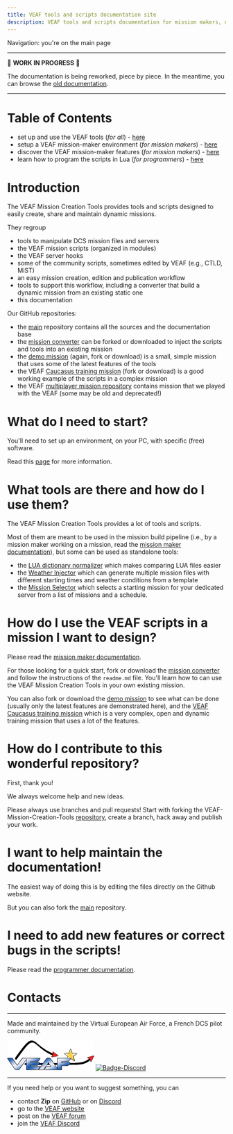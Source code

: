```yaml
---
title: VEAF tools and scripts documentation site
description: VEAF tools and scripts documentation for mission makers, users and programmers
---
```


Navigation: you're on the main page

-----------------------------

🚧 **WORK IN PROGRESS** 🚧

The documentation is being reworked, piece by piece. 
In the meantime, you can browse the [old documentation](https://github.com/VEAF/VEAF-Mission-Creation-Tools/blob/master/old_documentation/_index.md).

-----------------------------

# Table of Contents

- set up and use the VEAF tools (*for all*) - [here](./tools/index.md)
- setup a VEAF mission-maker environment (*for mission makers*) - [here](./environment/index.md)
- discover the VEAF mission-maker features (*for mission makers*) - [here](./mission-maker/index.md)
- learn how to program the scripts in Lua (*for programmers*) - [here](./programmer/index.md)

# Introduction

The VEAF Mission Creation Tools provides tools and scripts designed to easily create, share and maintain dynamic missions.

They regroup

* tools to manipulate DCS mission files and servers
* the VEAF mission scripts (organized in modules)
* the VEAF server hooks
* some of the community scripts, sometimes edited by VEAF (e.g., CTLD, MiST)
* an easy mission creation, edition and publication workflow
* tools to support this workflow, including a converter that build a dynamic mission from an existing static one
* this documentation

Our GitHub repositories:

* the [main][VEAF-Mission-Creation-Tools-repository] repository contains all the sources and the documentation base
* the [mission converter][VEAF-mission-converter-repository] can be forked or downloaded to inject the scripts and tools into an existing mission
* the [demo mission][VEAF-demo-mission-repository] (again, fork or download) is a small, simple mission that uses some of the latest features of the tools
* the VEAF [Caucasus training mission][VEAF-Open-Training-Mission-repository] (fork or download) is a good working example of the scripts in a complex mission
* the VEAF [multiplayer mission repository][VEAF-Multiplayer-Missions-repository] contains mission that we played with the VEAF (some may be old and deprecated!)

# What do I need to start?

You'll need to set up an environment, on your PC, with specific (free) software.

Read this [page](./environment/index.md) for more information.

# What tools are there and how do I use them?

The VEAF Mission Creation Tools provides a lot of tools and scripts.

Most of them are meant to be used in the mission build pipeline (i.e., by a mission maker working on a mission, read the [mission maker documentation](./mission-maker/index.md)), but some can be used as standalone tools:
- the [LUA dictionary normalizer](./tools/lua_dictionary_normalizer.md) which makes comparing LUA files easier
- the [Weather Injector](./tools/veaf-tools-weather-injector.md) which can generate multiple mission files with different starting times and weather conditions from a template
- the [Mission Selector](./tools/veaf-tools-mission-selector.md) which selects a starting mission for your dedicated server from a list of missions and a schedule.

# How do I use the VEAF scripts in a mission I want to design?

Please read the [mission maker documentation](./mission-maker/index.md).

For those looking for a quick start, fork or download the [mission converter](https://github.com/VEAF/VEAF-mission-converter) and follow the instructions of the `readme.md` file. You'll learn how to can use the VEAF Mission Creation Tools in your own existing mission.

You can also fork or download the [demo mission](https://github.com/VEAF/VEAF-Demo-Mission) to see what can be done (usually only the latest features are demonstrated here), and the [VEAF Caucasus training mission](https://github.com/VEAF/VEAF-Open-Training-Mission) which is a very complex, open and dynamic training mission that uses a lot of the features.

# How do I contribute to this wonderful repository?

First, thank you!

We always welcome help and new ideas.

Please always use branches and pull requests! Start with forking the VEAF-Mission-Creation-Tools [repository](https://github.com/VEAF/VEAF-Mission-Creation-Tools), create a branch, hack away and publish your work.

# I want to help maintain the documentation!

The easiest way of doing this is by editing the files directly on the Github website.

But you can also fork the [main][VEAF-Mission-Creation-Tools-repository] repository.

# I need to add new features or correct bugs in the scripts!

Please read the [programmer documentation](./programmer/index.md).

# Contacts

-----------------------------

Made and maintained by the Virtual European Air Force, a French DCS pilot community.

[![VEAF-logo]][VEAF website]
[![Badge-Discord]][VEAF Discord]

-----------------------------

If you need help or you want to suggest something, you can

* contact **Zip** on [GitHub][Zip on Github] or on [Discord][Zip on Discord]
* go to the [VEAF website]
* post on the [VEAF forum]
* join the [VEAF Discord]


[Badge-Discord]: https://img.shields.io/discord/471061487662792715?label=VEAF%20Discord&style=for-the-badge
[VEAF-logo]: ./images/logo.png


[VEAF Discord]: https://www.veaf.org/discord
[Zip on Github]: https://github.com/davidp57
[Zip on Discord]: https://discordapp.com/users/421317390807203850
[VEAF website]: https://www.veaf.org
[VEAF forum]: https://www.veaf.org/forum

[VEAF-Mission-Creation-Tools-repository]: https://github.com/VEAF/VEAF-Mission-Creation-Tools
[VEAF-mission-converter-repository]:https://github.com/VEAF/VEAF-mission-converter
[VEAF-demo-mission-repository]: https://github.com/VEAF/VEAF-Demo-Mission
[VEAF-Open-Training-Mission-repository]:https://github.com/VEAF/VEAF-Open-Training-Mission
[VEAF-Multiplayer-Missions-repository]: https://github.com/VEAF/VEAF-Multiplayer-Missions
